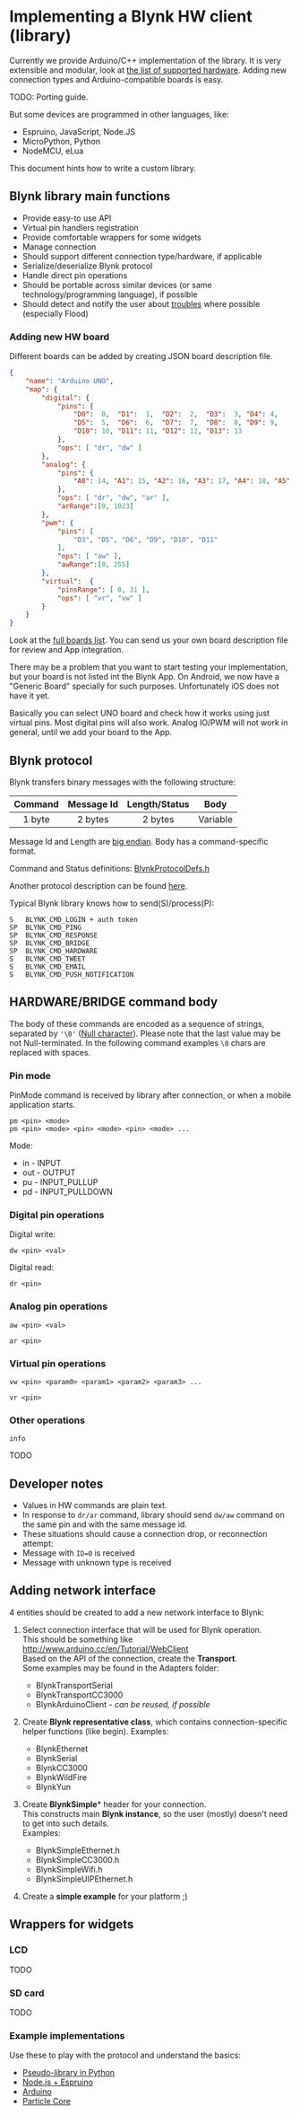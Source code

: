 # Implementing a Blynk HW client (library)
Currently we provide Arduino/C++ implementation of the library.
It is very extensible and modular, look at [the list of supported hardware](http://blynkkk.github.io/#list-of-supported-hardware).
Adding new connection types and Arduino-compatible boards is easy.

TODO: Porting guide.

But some devices are programmed in other languages, like:

* Espruino, JavaScript, Node.JS
* MicroPython, Python
* NodeMCU, eLua

This document hints how to write a custom library.

## Blynk library main functions

* Provide easy-to use API
 * Virtual pin handlers registration
 * Provide comfortable wrappers for some widgets
* Manage connection
 * Should support different connection type/hardware, if applicable
* Serialize/deserialize Blynk protocol
* Handle direct pin operations
* Should be portable across similar devices (or same technology/programming language), if possible
* Should detect and notify the user about [troubles](http://blynkkk.github.io/#troubleshooting) where possible (especially Flood)

### Adding new HW board

Different boards can be added by creating JSON board description file.

```json
{
    "name": "Arduino UNO",
    "map": {
        "digital": {
            "pins": {
                "D0":  0,  "D1":  1,  "D2":  2,  "D3":  3, "D4": 4,
                "D5":  5,  "D6":  6,  "D7":  7,  "D8":  8, "D9": 9,
                "D10": 10, "D11": 11, "D12": 12, "D13": 13
            },
            "ops": [ "dr", "dw" ]
        },
        "analog": {
            "pins": {
                "A0": 14, "A1": 15, "A2": 16, "A3": 17, "A4": 18, "A5": 19
            },
            "ops": [ "dr", "dw", "ar" ],
            "arRange":[0, 1023]
        },
        "pwm": {
            "pins": [
                "D3", "D5", "D6", "D9", "D10", "D11"
            ],
            "ops": [ "aw" ],
            "awRange":[0, 255]
        },
        "virtual":  {
            "pinsRange": [ 0, 31 ],
            "ops": [ "vr", "vw" ]
        }
    }
}
```

Look at the [full boards list](https://github.com/blynkkk/blynk-library/tree/master/boards_json).
You can send us your own board description file for review and App integration.

There may be a problem that you want to start testing your implementation, but your board is not listed int the Blynk App.
On Android, we now have a "Generic Board" specially for such purposes.
Unfortunately iOS does not have it yet.

Basically you can select UNO board and check how it works using just virtual pins.
Most digital pins will also work.
Analog IO/PWM will not work in general, until we add your board to the App.

## Blynk protocol

Blynk transfers binary messages with the following structure:

| Command       | Message Id    | Length/Status   | Body     |
|:-------------:|:-------------:|:---------------:|:--------:|
| 1 byte        | 2 bytes       | 2 bytes         | Variable |

Message Id and Length are [big endian](http://en.wikipedia.org/wiki/Endianness#Big-endian).
Body has a command-specific format.

Command and Status definitions: [BlynkProtocolDefs.h](https://github.com/blynkkk/blynk-library/blob/master/Blynk/BlynkProtocolDefs.h)

Another protocol description can be found [here](https://github.com/blynkkk/blynk-server/blob/master/README_FOR_APP_DEVS.md#protocol-messages).

Typical Blynk library knows how to send(S)/process(P):

    S   BLYNK_CMD_LOGIN + auth token
    SP  BLYNK_CMD_PING
    SP  BLYNK_CMD_RESPONSE
    SP  BLYNK_CMD_BRIDGE
    SP  BLYNK_CMD_HARDWARE
    S   BLYNK_CMD_TWEET
    S   BLYNK_CMD_EMAIL
    S   BLYNK_CMD_PUSH_NOTIFICATION

## HARDWARE/BRIDGE command body

The body of these commands are encoded as a sequence of strings, separated by ```'\0'``` ([Null character](http://en.wikipedia.org/wiki/Null_character)).
Please note that the last value may be not Null-terminated.
In the following command examples ```\0``` chars are replaced with spaces.

### Pin mode

PinMode command is received by library after connection, or when a mobile application starts.

    pm <pin> <mode>
    pm <pin> <mode> <pin> <mode> <pin> <mode> ...

Mode:

* in - INPUT
* out - OUTPUT
* pu - INPUT_PULLUP
* pd - INPUT_PULLDOWN

### Digital pin operations

Digital write:

    dw <pin> <val>

Digital read:

    dr <pin>

### Analog pin operations

    aw <pin> <val>

    ar <pin>

### Virtual pin operations

    vw <pin> <param0> <param1> <param2> <param3> ...

    vr <pin>

### Other operations

    info

TODO

## Developer notes

* Values in HW commands are plain text.
* In response to ```dr/ar``` command, library should send ```dw/aw``` command on the same pin and with the same message id.
* These situations should cause a connection drop, or reconnection attempt:
 * Message with ```ID=0``` is received
 * Message with unknown type is received
 
## Adding network interface 
4 entities should be created to add a new network interface to Blynk:
 
1. Select connection interface that will be used for Blynk operation.  
   This should be something like http://www.arduino.cc/en/Tutorial/WebClient  
   Based on the API of the connection, create the **Transport**.  
   Some examples may be found in the Adapters folder:
   * BlynkTransportSerial
   * BlynkTransportCC3000
   * BlynkArduinoClient - *can be reused, if possible*
   
2. Create **Blynk representative class**, which contains connection-specific helper functions (like begin).
   Examples:
   * BlynkEthernet
   * BlynkSerial
   * BlynkCC3000
   * BlynkWildFire
   * BlynkYun
   
3. Create **BlynkSimple*** header for your connection.  
   This constructs main **Blynk instance**, so the user (mostly) doesn't need to get into such details.  
   Examples:
   * BlynkSimpleEthernet.h
   * BlynkSimpleCC3000.h
   * BlynkSimpleWifi.h
   * BlynkSimpleUIPEthernet.h
   
4. Create a **simple example** for your platform ;)

## Wrappers for widgets

### LCD

TODO

### SD card

TODO

### Example implementations
Use these to play with the protocol and understand the basics:

* [Pseudo-library in Python](https://github.com/blynkkk/blynk-library/blob/master/tests/pseudo-library.py)
* [Node.js + Espruino](https://github.com/vshymanskyy/blynk-library-js)
* [Arduino](https://github.com/blynkkk/blynk-library)
* [Particle Core](https://github.com/vshymanskyy/blynk-library-spark)
